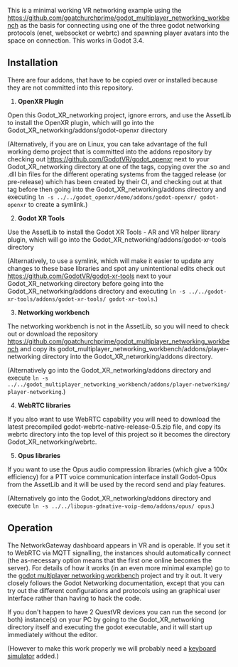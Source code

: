 
This is a minimal working VR networking example using the https://github.com/goatchurchprime/godot_multiplayer_networking_workbench as 
the basis for connecting using one of the three godot networking protocols (enet, websocket or webrtc) and spawning player avatars 
into the space on connection.  This works in Godot 3.4.


## Installation

There are four addons, that have to be copied over or installed because they are not committed into this repository.

1. **OpenXR Plugin**

Open this Godot_XR_networking project, ignore errors, and use the AssetLib to install the OpenXR plugin, which will go into the Godot_XR_networking/addons/godot-openxr directory

(Alternatively, if you are on Linux, you can take advantage of the full working demo project that is committed into the addons repository by 
checking out https://github.com/GodotVR/godot_openxr next to your Godot_XR_networking directory at one of the tags, copying over the .so and .dll bin 
files for the different operating systems from the tagged release (or pre-release) which has been created by their CI, and checking out at that tag
before then going into the Godot_XR_networking/addons directory 
and executing `ln -s ../../godot_openxr/demo/addons/godot-openxr/ godot-openxr` to create a symlink.)

2. **Godot XR Tools**

Use the AssetLib to install the Godot XR Tools - AR and VR helper library plugin, which will go into the Godot_XR_networking/addons/godot-xr-tools directory

(Alternatively, to use a symlink, which will make it easier to update any changes to these base libraries and spot any unintentional edits 
check out https://github.com/GodotVR/godot-xr-tools next to your Godot_XR_networking directory before going into the Godot_XR_networking/addons directory 
and executing `ln -s ../../godot-xr-tools/addons/godot-xr-tools/ godot-xr-tools`.)


3. **Networking workbench**

The networking workbench is not in the AssetLib, so you will need to check out or download the repository 
https://github.com/goatchurchprime/godot_multiplayer_networking_workbench and copy its
godot_multiplayer_networking_workbench/addons/player-networking directory into the Godot_XR_networking/addons directory.

(Alternatively go into the Godot_XR_networking/addons directory and execute
`ln -s ../../godot_multiplayer_networking_workbench/addons/player-networking/ player-networking`.)


4. **WebRTC libraries**

If you also want to use WebRTC capability you will need to download the latest precompiled godot-webrtc-native-release-0.5.zip file, and 
copy its webrtc directory into the top level of this project so it becomes the directory Godot_XR_networking/webrtc.


5. **Opus libraries**

If you want to use the Opus audio compression libraries (which give a 100x efficiency) for a PTT voice communication interface 
install Godot-Opus from the AssetLib and it will be used by the record send and play features.

(Alternatively go into the Godot_XR_networking/addons directory and execute
`ln -s ../../libopus-gdnative-voip-demo/addons/opus/ opus`.)


## Operation

The NetworkGateway dashboard appears in VR and is operable.  If you set it to WebRTC via MQTT signalling, the 
instances should automatically connect (the as-necessary option means that the first one online becomes the server).
For details of how it works (in an even more minimal example) go to the 
[godot multiplayer networking workbench](https://github.com/goatchurchprime/godot_multiplayer_networking_workbench) project 
and try it out.
It very closely follows the Godot Networking documentation, except that you can try out the different 
configurations and protocols using an graphical user interface rather than having to hack the code.

If you don't happen to have 2 QuestVR devices you can run the second (or both) instance(s) on your PC by going to the 
Godot_XR_networking directory itself and executing the godot executable, and it will start up 
immediately without the editor.  

(However to make this work properly we will probably need a [keyboard simulator](https://github.com/GodotVR/godot-xr-tools/issues/93) added.)

